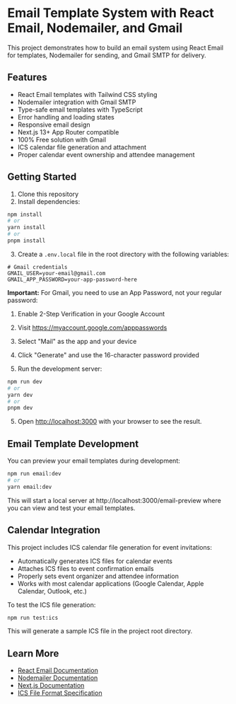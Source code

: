 # Email Template System with React Email, Nodemailer, and Gmail

This project demonstrates how to build an email system using React Email for templates, Nodemailer for sending, and Gmail SMTP for delivery.

## Features

- React Email templates with Tailwind CSS styling
- Nodemailer integration with Gmail SMTP
- Type-safe email templates with TypeScript
- Error handling and loading states
- Responsive email design
- Next.js 13+ App Router compatible
- 100% Free solution with Gmail
- ICS calendar file generation and attachment
- Proper calendar event ownership and attendee management

## Getting Started

1. Clone this repository
2. Install dependencies:

```bash
npm install
# or
yarn install
# or
pnpm install
```

3. Create a `.env.local` file in the root directory with the following variables:

```
# Gmail credentials
GMAIL_USER=your-email@gmail.com
GMAIL_APP_PASSWORD=your-app-password-here
```

**Important:** For Gmail, you need to use an App Password, not your regular password:

1. Enable 2-Step Verification in your Google Account
2. Visit https://myaccount.google.com/apppasswords
3. Select "Mail" as the app and your device
4. Click "Generate" and use the 16-character password provided

5. Run the development server:

```bash
npm run dev
# or
yarn dev
# or
pnpm dev
```

5. Open [http://localhost:3000](http://localhost:3000) with your browser to see the result.

## Email Template Development

You can preview your email templates during development:

```bash
npm run email:dev
# or
yarn email:dev
```

This will start a local server at http://localhost:3000/email-preview where you can view and test your email templates.

## Calendar Integration

This project includes ICS calendar file generation for event invitations:

- Automatically generates ICS files for calendar events
- Attaches ICS files to event confirmation emails
- Properly sets event organizer and attendee information
- Works with most calendar applications (Google Calendar, Apple Calendar, Outlook, etc.)

To test the ICS file generation:

```bash
npm run test:ics
```

This will generate a sample ICS file in the project root directory.

## Learn More

- [React Email Documentation](https://react.email/docs/introduction)
- [Nodemailer Documentation](https://nodemailer.com/about/)
- [Next.js Documentation](https://nextjs.org/docs)
- [ICS File Format Specification](https://icalendar.org/iCalendar-RFC-5545/3-6-1-event-component.html)
